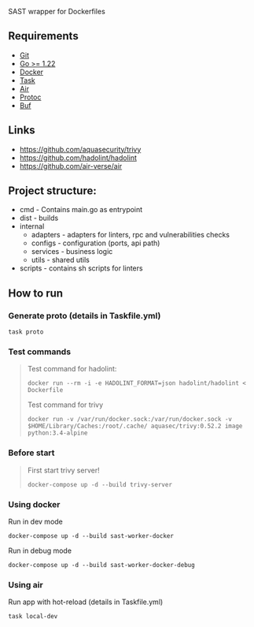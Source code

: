 SAST wrapper for Dockerfiles

## Requirements
- [Git](http://git-scm.com/)
- [Go >= 1.22](https://go.dev/dl/)
- [Docker](https://www.docker.com/products/docker-desktop/)
- [Task](https://taskfile.dev/)
- [Air](https://github.com/air-verse/air)
- [Protoc](https://grpc.io/docs/protoc-installation/)
- [Buf](https://buf.build/docs/installation)

## Links
- https://github.com/aquasecurity/trivy
- https://github.com/hadolint/hadolint
- https://github.com/air-verse/air

## Project structure:
- cmd - Contains main.go as entrypoint
- dist - builds
- internal
  - adapters - adapters for linters, rpc and vulnerabilities checks
  - configs - configuration (ports, api path)
  - services - business logic
  - utils - shared utils
- scripts - contains sh scripts for linters

## How to run

### Generate proto (details in Taskfile.yml)
```shell
task proto
```

### Test commands
>Test command for hadolint:
>```shell
>docker run --rm -i -e HADOLINT_FORMAT=json hadolint/hadolint < Dockerfile
>```
>
>Test command for trivy
>```shell
>docker run -v /var/run/docker.sock:/var/run/docker.sock -v $HOME/Library/Caches:/root/.cache/ aquasec/trivy:0.52.2 image python:3.4-alpine
>```

### Before start
> First start trivy server!
>```shell
>docker-compose up -d --build trivy-server
>```

### Using docker

Run in dev mode
```shell
docker-compose up -d --build sast-worker-docker
```

Run in debug mode
```shell
docker-compose up -d --build sast-worker-docker-debug
```

### Using air

Run app with hot-reload (details in Taskfile.yml)
```shell
task local-dev
```

